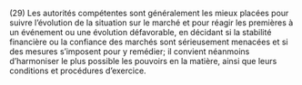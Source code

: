 (29) Les autorités compétentes sont généralement les mieux placées pour suivre l’évolution de la situation sur le marché et pour réagir les premières à un événement ou une évolution défavorable, en décidant si la stabilité financière ou la confiance des marchés sont sérieusement menacées et si des mesures s’imposent pour y remédier; il convient néanmoins d’harmoniser le plus possible les pouvoirs en la matière, ainsi que leurs conditions et procédures d’exercice.